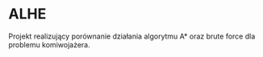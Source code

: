 # ALHE
Projekt realizujący porównanie działania algorytmu A* oraz brute force dla problemu komiwojażera.
